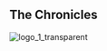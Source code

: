 ## The Chronicles
![logo_1_transparent](https://github.com/user-attachments/assets/3b396e23-1886-4c45-990d-0971c6914d57)

